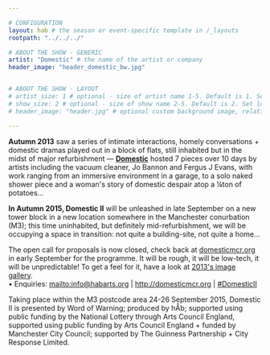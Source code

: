 ```yaml
---

# CONFIGURATION
layout: hab # the season or event-specific template in /_layouts
rootpath: "../../../"

# ABOUT THE SHOW - GENERIC
artist: "Domestic" # the name of the artist or company
header_image: "header_domestic_bw.jpg"   


# ABOUT THE SHOW - LAYOUT
# artist_size: 1 # optional - size of artist name 1-5. Default is 1. Set longer names to lower values
# show_size: 2 # optional - size of show name 2-5. Default is 2. Set longer names to lower values
# header_image: "header.jpg" # optional custom background image, relative to current page

---
```

**Autumn 2013** saw a series of intimate interactions, homely conversations + domestic dramas played out in a block of flats, still inhabited but in the midst of major refurbishment — [**Domestic**](/archive/2013-domestic) hosted 7 pieces over 10 days by artists including the vacuum cleaner, Jo Bannon and Fergus J Evans, with work ranging from an immersive environment in a garage, to a solo naked shower piece and a woman's story of domestic despair atop a ¼ton of potatoes…       
        
**In Autumn 2015, Domestic II** will be unleashed in late September on a new tower block in a new location somewhere in the Manchester conurbation (M3); this time uninhabited, but definitely mid-refurbishment, we will be occupying a space in transition: not quite a building-site, not quite a home…

The open call for proposals is now closed, check back at [domesticmcr.org](http://www.domesticmcr.org) in early September for the programme. It will be rough, it will be low-tech, it will be unpredictable! To get a feel for it, have a look at [2013's image gallery](/galleries/2013-domestic).         
• Enquiries: <mailto:info@habarts.org> | <http://domesticmcr.org> | [#DomesticII](http://twitter.com/hashtag/DomesticII)           
        
Taking place within the M3 postcode area 24-26 September 2015, Domestic II is presented by Word of Warning; produced by hÅb; supported using public funding by the National Lottery through Arts Council England, supported using public funding by Arts Council England + funded by Manchester City Council; supported by The Guinness Partnership + City Response Limited.
